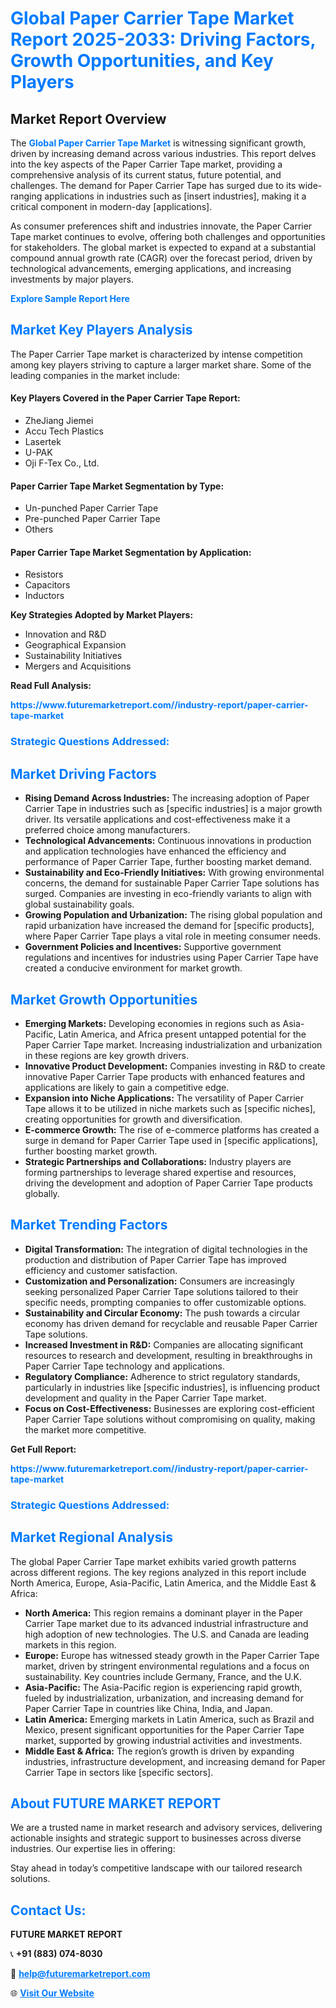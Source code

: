 <h1 style="color: #007BFF;">Global Paper Carrier Tape Market Report 2025-2033: Driving Factors, Growth Opportunities, and Key Players</h1>

<section id="overview">
<h2>Market Report Overview</h2>
<p>The <a href="https://www.futuremarketreport.com//industry-report/paper-carrier-tape-market" style="color: #007BFF; text-decoration: none;"><strong>Global Paper Carrier Tape Market</strong></a> is witnessing significant growth, driven by increasing demand across various industries. This report delves into the key aspects of the Paper Carrier Tape market, providing a comprehensive analysis of its current status, future potential, and challenges. The demand for Paper Carrier Tape has surged due to its wide-ranging applications in industries such as [insert industries], making it a critical component in modern-day [applications].</p>
<p>As consumer preferences shift and industries innovate, the Paper Carrier Tape market continues to evolve, offering both challenges and opportunities for stakeholders. The global market is expected to expand at a substantial compound annual growth rate (CAGR) over the forecast period, driven by technological advancements, emerging applications, and increasing investments by major players.</p>
</section>

<section id="overview">
<p><a href="https://www.futuremarketreport.com//request-sample/reportId=82153" style="color: #007BFF; text-decoration: none;"><strong>Explore Sample Report Here</strong></a></p>
</section>

<section id="key-players">
<h2 style="color: #007BFF;">Market Key Players Analysis</h2>
<p>The Paper Carrier Tape market is characterized by intense competition among key players striving to capture a larger market share. Some of the leading companies in the market include:</p>
<h4>Key Players Covered in the Paper Carrier Tape Report:</h4>
<ul><li>ZheJiang Jiemei</li><li>Accu Tech Plastics</li><li>Lasertek</li><li>U-PAK</li><li>Oji F-Tex Co., Ltd.</li></ul>
<h4>Paper Carrier Tape Market Segmentation by Type:</h4>
<ul><li>Un-punched Paper Carrier Tape</li><li>Pre-punched Paper Carrier Tape</li><li>Others</li></ul>

<h4>Paper Carrier Tape Market Segmentation by Application:</h4>
<ul><li>Resistors</li><li>Capacitors</li><li>Inductors</li></ul>
<p><strong>Key Strategies Adopted by Market Players:</strong></p>
<ul>
<li>Innovation and R&D</li>
<li>Geographical Expansion</li>
<li>Sustainability Initiatives</li>
<li>Mergers and Acquisitions</li>
</ul>
</section>

<section>
<p><strong>Read Full Analysis: </strong></p><a href="https://www.futuremarketreport.com//industry-report/paper-carrier-tape-market" style="color: #007BFF; text-decoration: none;"><strong>https://www.futuremarketreport.com//industry-report/paper-carrier-tape-market</strong></a>
<h3 style="color: #007BFF;">Strategic Questions Addressed:</h3>
</section>

<section id="driving-factors">
<h2 style="color: #007BFF;">Market Driving Factors</h2>
<ul>
<li><strong>Rising Demand Across Industries:</strong> The increasing adoption of Paper Carrier Tape in industries such as [specific industries] is a major growth driver. Its versatile applications and cost-effectiveness make it a preferred choice among manufacturers.</li>
<li><strong>Technological Advancements:</strong> Continuous innovations in production and application technologies have enhanced the efficiency and performance of Paper Carrier Tape, further boosting market demand.</li>
<li><strong>Sustainability and Eco-Friendly Initiatives:</strong> With growing environmental concerns, the demand for sustainable Paper Carrier Tape solutions has surged. Companies are investing in eco-friendly variants to align with global sustainability goals.</li>
<li><strong>Growing Population and Urbanization:</strong> The rising global population and rapid urbanization have increased the demand for [specific products], where Paper Carrier Tape plays a vital role in meeting consumer needs.</li>
<li><strong>Government Policies and Incentives:</strong> Supportive government regulations and incentives for industries using Paper Carrier Tape have created a conducive environment for market growth.</li>
</ul>
</section>

<section id="growth-opportunities">
<h2 style="color: #007BFF;">Market Growth Opportunities</h2>
<ul>
<li><strong>Emerging Markets:</strong> Developing economies in regions such as Asia-Pacific, Latin America, and Africa present untapped potential for the Paper Carrier Tape market. Increasing industrialization and urbanization in these regions are key growth drivers.</li>
<li><strong>Innovative Product Development:</strong> Companies investing in R&D to create innovative Paper Carrier Tape products with enhanced features and applications are likely to gain a competitive edge.</li>
<li><strong>Expansion into Niche Applications:</strong> The versatility of Paper Carrier Tape allows it to be utilized in niche markets such as [specific niches], creating opportunities for growth and diversification.</li>
<li><strong>E-commerce Growth:</strong> The rise of e-commerce platforms has created a surge in demand for Paper Carrier Tape used in [specific applications], further boosting market growth.</li>
<li><strong>Strategic Partnerships and Collaborations:</strong> Industry players are forming partnerships to leverage shared expertise and resources, driving the development and adoption of Paper Carrier Tape products globally.</li>
</ul>
</section>

<section id="trending-factors">
<h2 style="color: #007BFF;">Market Trending Factors</h2>
<ul>
<li><strong>Digital Transformation:</strong> The integration of digital technologies in the production and distribution of Paper Carrier Tape has improved efficiency and customer satisfaction.</li>
<li><strong>Customization and Personalization:</strong> Consumers are increasingly seeking personalized Paper Carrier Tape solutions tailored to their specific needs, prompting companies to offer customizable options.</li>
<li><strong>Sustainability and Circular Economy:</strong> The push towards a circular economy has driven demand for recyclable and reusable Paper Carrier Tape solutions.</li>
<li><strong>Increased Investment in R&D:</strong> Companies are allocating significant resources to research and development, resulting in breakthroughs in Paper Carrier Tape technology and applications.</li>
<li><strong>Regulatory Compliance:</strong> Adherence to strict regulatory standards, particularly in industries like [specific industries], is influencing product development and quality in the Paper Carrier Tape market.</li>
<li><strong>Focus on Cost-Effectiveness:</strong> Businesses are exploring cost-efficient Paper Carrier Tape solutions without compromising on quality, making the market more competitive.</li>
</ul>
</section>

<section>
<p><strong>Get Full Report: </strong></p><a href="https://www.futuremarketreport.com//industry-report/paper-carrier-tape-market" style="color: #007BFF; text-decoration: none;"><strong>https://www.futuremarketreport.com//industry-report/paper-carrier-tape-market</strong></a>
<h3 style="color: #007BFF;">Strategic Questions Addressed:</h3>
</section>


<section id="regional-analysis">
<h2 style="color: #007BFF;">Market Regional Analysis</h2>
<p>The global Paper Carrier Tape market exhibits varied growth patterns across different regions. The key regions analyzed in this report include North America, Europe, Asia-Pacific, Latin America, and the Middle East & Africa:</p>
<ul>
<li><strong>North America:</strong> This region remains a dominant player in the Paper Carrier Tape market due to its advanced industrial infrastructure and high adoption of new technologies. The U.S. and Canada are leading markets in this region.</li>
<li><strong>Europe:</strong> Europe has witnessed steady growth in the Paper Carrier Tape market, driven by stringent environmental regulations and a focus on sustainability. Key countries include Germany, France, and the U.K.</li>
<li><strong>Asia-Pacific:</strong> The Asia-Pacific region is experiencing rapid growth, fueled by industrialization, urbanization, and increasing demand for Paper Carrier Tape in countries like China, India, and Japan.</li>
<li><strong>Latin America:</strong> Emerging markets in Latin America, such as Brazil and Mexico, present significant opportunities for the Paper Carrier Tape market, supported by growing industrial activities and investments.</li>
<li><strong>Middle East & Africa:</strong> The region’s growth is driven by expanding industries, infrastructure development, and increasing demand for Paper Carrier Tape in sectors like [specific sectors].</li>
</ul>
</section>

<footer>
<h2 style="color: #007BFF;">About FUTURE MARKET REPORT</h2>
<p>We are a trusted name in market research and advisory services, delivering actionable insights and strategic support to businesses across diverse industries. Our expertise lies in offering:</p>

<p>Stay ahead in today’s competitive landscape with our tailored research solutions.</p>

<h2 style="color: #007BFF;">Contact Us:</h2>
<p><strong>FUTURE MARKET REPORT</strong></p>
<p>📞 <strong>+91 (883) 074-8030</strong></p>
<p>📧 <strong><a href="mailto:help@futuremarketreport.com" style="color: #007BFF;">help@futuremarketreport.com</a></strong></p>
<p>🌐 <strong><a href="https://www.futuremarketreport.com/" style="color: #007BFF;">Visit Our Website</a></strong></p>
</footer>